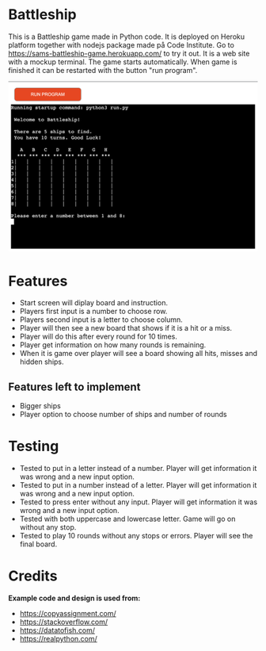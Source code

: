 # Battleship

This is a Battleship game made in Python code.
It is deployed on Heroku platform together with nodejs package made på Code Institute. 
Go to https://sams-battleship-game.herokuapp.com/ to try it out. It is a web site with a mockup terminal. The game starts automatically.  When game is finished it can be restarted with the button "run program".


![Screenshot](assets/images/screenshot.png)


# Features
- Start screen will diplay board and instruction.
- Players first input is a number to choose row.
- Players second input is a letter to choose column.
- Player will then see a new board that shows if it is a hit or a miss.
- Player will do this after every round for 10 times.
- Player get information on how many rounds is remaining.
- When it is game over player will see a board showing all hits, misses and hidden ships.


## Features left to implement
- Bigger ships
- Player option to choose number of ships and number of rounds


# Testing
- Tested to put in a letter instead of a number. Player will get information it was wrong and a new input option.
- Tested to put in a number instead of a letter. Player will get information it was wrong and a new input option.
- Tested to press enter without any input. Player will get information it was wrong and a new input option.
- Tested with both uppercase and lowercase letter. Game will go on without any stop. 
- Tested to play 10 rounds without any stops or errors. Player will see the final board.


# Credits
**Example code and design is used from:**
- https://copyassignment.com/
- https://stackoverflow.com/
- https://datatofish.com/
- https://realpython.com/